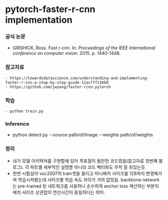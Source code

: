 
# pytorch-faster-r-cnn implementation

### 공식 논문
- GIRSHICK, Ross. Fast r-cnn. In: _Proceedings of the IEEE international conference on computer vision_. 2015. p. 1440-1448.

### 참고자료
	- https://towardsdatascience.com/understanding-and-implementing-faster-r-cnn-a-step-by-step-guide-11acfff216b0
	- https://github.com/jwyang/faster-rcnn.pytorch

### 학습
	- python train.py

### Inference
- python detect.py --source path/of/image --weights path/of/weights

### 정리
- 내가 모델 아키텍쳐를 구현함에 있어 목표점이 될만한 코드였음(참고자료 첫번째 블로그). 각 파트별 세부적인 설명뿐 아니라 코드 벡터화도 무척 잘 되있는듯.
- 한번 시험삼아 voc2007의 train셋을 올리고 미니배치 사이즈를 128까지 변경해가며 학습시켜봤는데 사이즈별 학습 속도 차이가 거의 없었음.
  backbone network는 pre-trained 된 네트워크를 사용하니 순수하게 anchor loss 계산하는 부분이 배치 사이즈 상관없이 연산시간이 동일하다는 의미.
